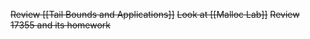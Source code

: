 ~~Review [[Tail Bounds and Applications]]~~
~~Look at [[Malloc Lab]]~~
~~Review 17355 and its homework~~
